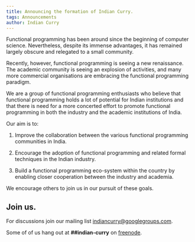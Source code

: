 ```yaml
---
title: Announcing the formation of Indian Curry.
tags: Announcements
author: Indian Curry
---
```


Functional programming has been around since the beginning of computer
science. Nevertheless, despite its immense advantages, it has remained
largely obscure and relegated to a small community.

Recently, however, functional programming is seeing a new renaissance.
The academic community is seeing an explosion of activities, and many
more commercial organisations are embracing the functional programming
paradigm.

We are a group of functional programming enthusiasts who believe that
functional programming holds a lot of potential for Indian institutions
and that there is need for a more concerted effort to promote functional
programming in both the industry and the academic institutions of India.

Our aim is to:

1. Improve the collaboration between the various functional programming
   communities in India.

2. Encourage the adoption of functional programming and related formal
   techniques in the Indian industry.

3. Build a functional programming eco-system within the country by
   enabling closer cooperation between the industry and academia.

We encourage others to join us in our pursuit of these goals.

## Join us.

For discussions join our mailing list
[indiancurry@googlegroups.com](http://groups.google.com/forum/#!forum/indiancurry).

Some of of us hang out at __##indian-curry__ on [freenode](http://webchat.freenode.net/).
